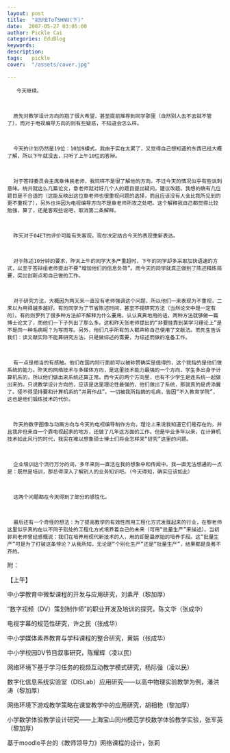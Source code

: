 ```yaml
---
layout: post  
title:  "初识ETofSHNU(下)"
date:  2007-05-27 03:05:00
author: Pickle Cai  
categories: EduBlog  
keywords: 
description:   
tags:	pickle   
cover:  "/assets/cover.jpg"  

---
```


       今天继续。



      原先对教学设计方向的抱了很大希望，甚至提前推荐到同学那里（自然别人去不去就不管了），而对于电视编导方向的则有些疑惑，不知道会怎么样。



      今天的计划仍然是19位：10加9模式。我由于实在太累了，又觉得自己想知道的东西已经大概了解，所以下午就没去，只听了上午10位的答辩。



      对于答辩委员会主席章伟民老师，我同样不是很了解他的方向。不过今天的情况似乎有些讽刺意味。统共就这么几篇论文，章老师就对好几个人的题目提出疑问，建议改题。我想的确有几位题目是不合适的（这能反映出这位章老师也很重视问题的选择，而且应该没有人会比我所见到的更不重视了），另外也许因为电视编导方向不是章老师所攻之处吧。这个解释我自己都觉得比较勉强，算了，还是客观些说吧，取消第二条解释。



      昨天对于04ET的评价可能有失客观，现在决定结合今天的表现重新表达。



      对于陈述10分钟的要求，昨天上午的同学大多严重超时，下午的同学却多采取加快语速的方式，以至于答辩组老师提出不要“增加他们的信息负荷”。而今天的同学就真正做到了陈述精炼简要，突出创新点和自己做的工作。



      对于研究方法，大概因为两天来一直没有老师强调这个问题，所以他们一来表现为不重视，二来以为用得越多越好。有的同学为了节省陈述时间，甚至不提研究方法（当然论文中是一定有的）。有的则罗列了很多种方法却不解释为什么要用。认认真真地用的话，两种方法就够做一篇博士论文了，而他们一下子列出了那么多。这和昨天张老师提出的“非要挂靠到某学习理论上”是不是同一种毛病呢？为写而写。另外，他们几乎所有的人都声称自己使用了文献法。而先生告诉我们：读文献实际不能算研究方法，只是做综述的需要，为综述而做的准备工作。



      有一点是相当的有感触。他们在国内同行面前可以被称赞确实是值得的，这个我指的是他们做系统的能力。昨天的网络技术与多媒体方向，是这里技术能力最强的一个方向，学生多出身于计算机系的，所以他们做出来系统还算正常。而今天的两个方向里，也有不少学生是连系统一起做出来的。只说教学设计方向的，应该是这里理论性最强的，他们做出了系统，那就真的是虎添翼了。怪不得坚持要和计算机系的“并肩作战”。一切被我所指摘的毛病，皆因“不入教育学院”，这也是他们锻炼技术的代价。



      昨天的数字图像与动画方向与今天的电视编导制作方向，理论上来说我知道它们是存在的，并且我非但来自一个靠电视起家的地方，还做了几年这方面的工作。但是毕业多年以来，在计算机技术如此风行的时代，我实在难以想象硕士博士们将会怎样来“研究”这里的问题。



      企业培训这个流行万分的词，多年来则一直活在我的想象中和传闻中。我一直无法想通的一点是：既然是培训，那总得深入了解别人的业务知识吧。（今天得知，确实应该如此）



      这两个问题都在今天得到了部分的感性化。



      最后还有一个奇怪的想法：为了提高教学的有效性而用工程化方式发展起来的行业，在黎老师这里似乎真的在以不同于别处的工程化方式培养着自己的未来（可用“批量生产”来描述）。当初郭莉老师曾经感慨说：我们在培养用现代新技术的人，用的却是最原始的培养手段。这“批量生产”可是为了打破这条悖论？从我所知，无论是“个别化生产”还是“批量生产”，结果都是良莠不齐的。



附：



【上午】





中小学教育中微型课程的开发与应用研究，刘素芹（黎加厚） 

“数字视频（DV）策划制作师”的职业开发及培训的探究，陈文华（张成华） 

电视字幕的规范性研究，许之民（张成华） 

中小学媒体素养教育与学科课程的整合研究，黄娟（张成华） 

中小学校园DV节目叙事研究，陈耀辉（凌以民） 

网络环境下基于学习任务的视频互动教学模式研究，杨际强（凌以民） 

数字化信息系统实验室（DISLab）应用研究——以高中物理实验教学为例，潘洪涛（黎加厚） 

网络环境下游戏教学策略在课堂教学中的应用研究，胡相艳（黎加厚） 

小学数学体验教学设计研究——上海宝山同州模范学校数学体验教学实验，张军英（黎加厚） 

基于moodle平台的《教师领导力》网络课程的设计，张莉

		    
